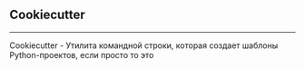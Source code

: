 Cookiecutter
---
---
Cookiecutter - Утилита командной строки, которая создает шаблоны
Python-проектов, если просто то это 



